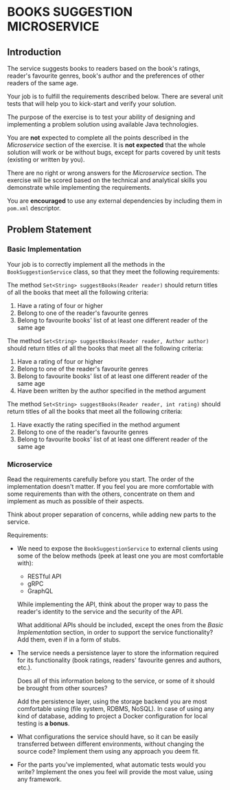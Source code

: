 # BOOKS SUGGESTION MICROSERVICE 

## Introduction

The service suggests books to readers based on the book's ratings, reader's favourite genres, book's author and the 
preferences of other readers of the same age.

Your job is to fulfill the requirements described below. There are several unit tests that will help you to kick-start and verify your solution.

The purpose of the exercise is to test your ability of designing and implementing a problem solution using available Java technologies.
 
You are **not** expected to complete all the points described in the *Microservice* section of the exercise. 
It is **not expected** that the whole solution will work or be without bugs, except for parts covered by unit tests (existing or written by you). 

There are no right or wrong answers for the *Microservice* section. The exercise will be scored based on the technical and analytical skills you demonstrate while implementing the requirements.

You are **encouraged** to use any external dependencies by including them in `pom.xml` descriptor.

## Problem Statement

### Basic Implementation

Your job is to correctly implement all the methods in the `BookSuggestionService` class, so that they meet the following requirements:

The method `Set<String> suggestBooks(Reader reader)` should return titles of all the  books that meet all the following criteria:
 1. Have a rating of four or higher
 2. Belong to one of the reader's favourite genres
 3. Belong to favourite books' list of at least one different reader of the same age

 The method `Set<String> suggestBooks(Reader reader, Author author)` should return titles of all the  books that meet all the following criteria:
  1. Have a rating of four or higher
  2. Belong to one of the reader's favourite genres
  3. Belong to favourite books' list of at least one different reader of the same age
  4. Have been written by the author specified in the method argument
  
 The method `Set<String> suggestBooks(Reader reader, int rating)` should return titles of all the  books that meet all the following criteria:
   1. Have exactly the rating specified in the method argument
   2. Belong to one of the reader's favourite genres
   3. Belong to favourite books' list of at least one different reader of the same age
   
### Microservice

Read the requirements carefully before you start. The order of the implementation doesn't matter. 
If you feel you are more comfortable with some requirements than with the others, concentrate on them and implement as much as possible of their aspects.

Think about proper separation of concerns, while adding new parts to the service.

Requirements:

* We need to expose the `BookSuggestionService` to external clients using some of the below methods (peek at least one you are most comfortable with):
    * RESTful API
    * gRPC
    * GraphQL
    
    While implementing the API, think about the proper way to pass the reader's identity to the service and the security of the API.
    
    What additional APIs should be included, except the ones from the *Basic Implementation* section, in order to support the service functionality?
     Add them, even if in a form of stubs. 

* The service needs a persistence layer to store the information required for its functionality (book ratings, readers' favourite genres and authors, etc.).

    Does all of this information belong to the service, or some of it should be brought from other sources?    
    
    Add the persistence layer, using the storage backend you are most comfortable using (file system, RDBMS, NoSQL).
    In case of using any kind of database, adding to project a Docker configuration for local testing is **a bonus**.
    
* What configurations the service should have, so it can be easily transferred between different environments, without changing the source code?
    Implement them using any approach you deem fit.
    
* For the parts you've implemented, what automatic tests would you write?
 Implement the ones you feel will provide the most value, using any framework.
 
 
